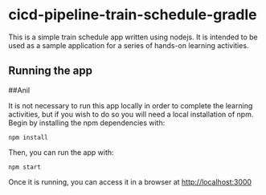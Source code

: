 # cicd-pipeline-train-schedule-gradle

This is a simple train schedule app written using nodejs. It is intended to be used as a sample application for a series of hands-on learning activities.

## Running the app
##Anil

It is not necessary to run this app locally in order to complete the learning activities, but if you wish to do so you will need a local installation of npm. Begin by installing the npm dependencies with:

    npm install

Then, you can run the app with:

    npm start

Once it is running, you can access it in a browser at [http://localhost:3000](http://localhost:3000)
